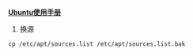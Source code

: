 **[Ubuntu使用手册](http://wiki.ubuntu.org.cn/%E6%BA%90%E5%88%97%E8%A1%A8)**

1. 换源
```
cp /etc/apt/sources.list /etc/apt/sources.list.bak
```

